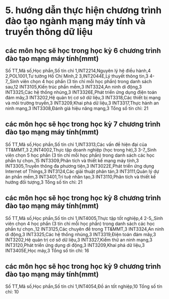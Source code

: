 # 5. hướng dẫn thực hiện chương trình đào tạo ngành mạng máy tính và truyền thông dữ liệu
## các môn học sẽ học trong học kỳ 6 chương trình đào tạo mạng máy tính(mmt)
Số TT,Mã số,Học phần,Số tín chỉ
1,INT2214,Nguyên lý hệ điều hành,4
2,POL1001,Tư tưởng Hồ Chí Minh,2
3,INT2044E,Lý thuyết thông tin,3
4-7,,Sinh viên chọn 4 học phần (3 tín chỉ mỗi học phần) trong danh sách sau,12
INT3105,Kiến trúc phần mềm,3
INT3324,An ninh di động,3
INT3325,Các hệ thống nhúng,3
INT3326E,Phát triển ứng dụng điện toán đám mây,3
INT3202,Hệ quản trị cơ sở dữ liệu,3
INT3318,Các thiết bị mạng và môi trường truyền,3
INT3209,Khai phá dữ liệu,3
INT3317,Thực hành an ninh mạng,3
INT3308,Đánh giá hiệu năng mạng,3
Tổng số tín chỉ: 21
## các môn học sẽ học trong học kỳ 7 chương trình đào tạo mạng máy tính(mmt)
Số TT,Mã số,Học phần,Số tín chỉ
1,INT3313,Các vấn đề hiện đại của TT&MMT,3
2,INT4002,Thực tập doanh nghiệp (học trong hè),3
3-7,,Sinh viên chọn 5 học phần (3 tín chỉ mỗi học phần) trong danh sách các học phần tự chọn.,15
INT3309,Phân tích và thiết kế mạng máy tính,3
INT3305,Truyền thông đa phương tiện,3
INT3022E,Phát triển ứng dụng Internet of Things,3
INT3124,Các giải thuật phân tán,3
INT3111,Quản lý dự án phần mềm,3
INT3401,Trí tuệ nhân tạo,3
INT3110,Phân tích và thiết kế hướng đối tượng,3
Tổng số tín chỉ: 21
## các môn học sẽ học trong học kỳ 8 chương trình đào tạo mạng máy tính(mmt)
Số TT,Mã số,Học phần,Số tín chỉ
1,INT4005,Thực tập tốt nghiệp,4
2-5,,Sinh viên chọn 4 học phần (3 tín chỉ mỗi học phần) trong danh sách các học phần tự chọn.,12
INT3125,Các chuyên đề trong TT&MMT,3
INT3324,An ninh di động,3
INT3325,Các hệ thống nhúng,3
INT3319,Điện toán đám mây,3
INT3202,Hệ quản trị cơ sở dữ liệu,3
INT3327,Kiểm thử an ninh mạng,3
INT3120,Phát triển ứng dụng di động,3
INT3209,Khai phá dữ liệu,3
INT3405E,Học máy,3
Tổng số tín chỉ: 16
## các môn học sẽ học trong học kỳ 9 chương trình đào tạo mạng máy tính(mmt)
Số TT,Mã số,Học phần,Số tín chỉ
1,INT4054,Đồ án tốt nghiệp,10
Tổng số tín chỉ: 10
